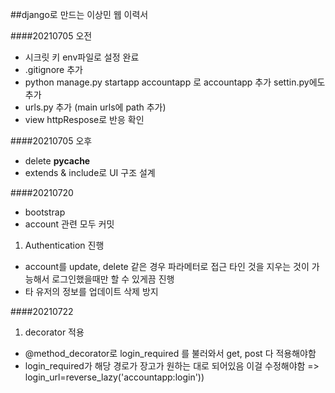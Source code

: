 ##django로 만드는 이상민 웹 이력서

####20210705 오전
- 시크릿 키 env파일로 설정 완료
- .gitignore 추가
- python manage.py startapp accountapp 로 accountapp 추가 settin.py에도 추가
- urls.py 추가 (main urls에 path 추가)
- view httpRespose로 반응 확인

####20210705 오후
- delete __pycache__ 
- extends & include로 UI 구조 설계

####20210720 
- bootstrap
- account 관련 모두 커밋
1. Authentication 진행
- account를 update, delete 같은 경우 파라메터로 접근 타인 것을 지우는 것이 가능해서 로그인했을때만 할 수 있게끔 진행
- 타 유저의 정보를 업데이트 삭제 방지

####20210722
1. decorator 적용
- @method_decorator로 login_required 를 불러와서 get, post 다 적용해야함
- login_required가 해당 경로가 장고가 원하는 대로 되어있음 이걸 수정해야함 => login_url=reverse_lazy('accountapp:login'))
   
